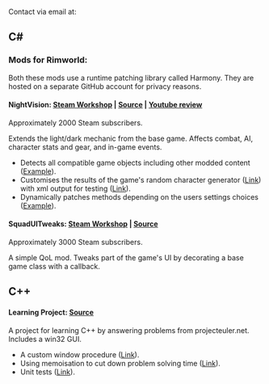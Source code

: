 <p align="centre">
Contact via email at: <andy.denman43@gmail.com>
<end p>
  
## C#

### Mods for Rimworld:

Both these mods use a runtime patching library called Harmony. They are hosted on a separate GitHub account for privacy reasons.

#### NightVision: [Steam Workshop](https://steamcommunity.com/sharedfiles/filedetails/?id=1464989530&searchtext=) | [Source](https://github.com/AndTheManDrew/NightVision/tree/master/NightVision/Source) | [Youtube review](https://www.youtube.com/watch?v=5lTOfqgUMMo)

Approximately 2000 Steam subscribers.

Extends the light/dark mechanic from the base game. Affects combat, AI, character stats and gear, and in-game events.

- Detects all compatible game objects including other modded content ([Example](https://github.com/AndTheManDrew/NightVision/blob/master/NightVision/Source/ModInit/Init_Hediffs.cs)).
- Customises the results of the game's random character generator ([Link](https://github.com/AndTheManDrew/NightVision/blob/master/NightVision/Source/Incidents/SolarRaid_PawnGenerator.cs)) with xml output for testing ([Link](https://github.com/AndTheManDrew/NightVision/blob/master/NightVision/Source/Testing/DebugFlareRaidPawnGenXml.cs)).
- Dynamically patches methods depending on the users settings choices ([Example](https://github.com/AndTheManDrew/NightVision/blob/master/NightVision/Source/Settings/SettingOption.cs)).



#### SquadUITweaks: [Steam Workshop](https://steamcommunity.com/sharedfiles/filedetails/?id=1455382219) | [Source](https://github.com/AndTheManDrew/SquadUITweaks/tree/master/Source)
Approximately 3000 Steam subscribers.

A simple QoL mod. Tweaks part of the game's UI by decorating a base game class with a callback.




## C++

#### Learning Project: [Source](https://github.com/asedenman/cpp_learning_project/tree/master/ProjectEuler/src)

A project for learning C++ by answering problems from projecteuler.net. Includes a win32 GUI.

- A custom window procedure ([Link](https://github.com/asedenman/cpp_learning_project/blob/master/ProjectEuler/src/windows/ProblemWindow.cpp)).
- Using memoisation to cut down problem solving time ([Link](https://github.com/asedenman/cpp_learning_project/blob/master/ProjectEuler/src/problems/Prob15.cpp)).
- Unit tests ([Link](https://github.com/asedenman/cpp_learning_project/blob/master/UnitTests/ProblemTests.cpp)).
